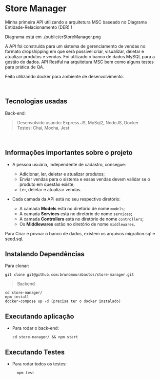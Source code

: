# Store Manager


  Minha primeira API utilizando a arquitetura MSC baseado no Diagrama Entidade-Relacionamento (DER) !

  Diagrama está em ./public/erStoreManager.png

  A API foi construída para um sistema de gerenciamento de vendas no formato dropshipping em que será possível criar, visualizar, deletar e atualizar produtos e vendas. Foi utilizado o banco de dados MySQL para a gestão de dados. API Restful na arquitetura MSC bem como alguns testes para prática de QA.

  Feito utilizando docker para ambiente de desenvolvimento.

  <br />

## Tecnologias usadas

Back-end:
> Desenvolvido usando: Express.JS, MySql2, NodeJS, Docker <br> Testes: Chai, Mocha, Jest

<br />

## Informações importantes sobre o projeto

  - A pessoa usuária, independente de cadastro, consegue:
    - Adicionar, ler, deletar e atualizar produtos;
    - Enviar vendas para o sistema e essas vendas devem validar se o produto em questão existe;
    - Ler, deletar e atualizar vendas.

  - Cada camada da API está no seu respectivo diretório:
    - A camada **Models** está no diretório de nome `models`;
    - A camada **Services** está no diretório de nome `services`;
    - A camada **Controllers** está no diretório de nome `controllers`;
    - Os **Middlewares** estão no diretório de nome `middlewares`.

Para Criar e povoar o banco de dados, existem os arquivos migration.sql e seed.sql.

## Instalando Dependências

Para clonar:

```
git clone git@github.com:brunomourabastos/store-manager.git
```

> Backend
```
cd store-manager/ 
npm install
docker-compose up -d (precisa ter o docker instalado)
``` 

## Executando aplicação

* Para rodar o back-end:

  ```
  cd store-manager/ && npm start
  ```


## Executando Testes

* Para rodar todos os testes:

  ```
    npm test
  ```
